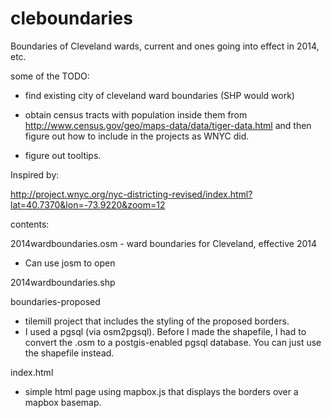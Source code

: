 cleboundaries
=============

Boundaries of Cleveland wards, current and ones going into effect in 2014, etc. 

some of the TODO: 
- find existing city of cleveland ward boundaries (SHP would work)

- obtain census tracts with population inside them from http://www.census.gov/geo/maps-data/data/tiger-data.html
and then figure out how to include in the projects as WNYC did. 

- figure out tooltips. 

Inspired by: 

http://project.wnyc.org/nyc-districting-revised/index.html?lat=40.7370&lon=-73.9220&zoom=12


contents: 

2014wardboundaries.osm - ward boundaries for Cleveland, effective 2014
- Can use josm to open

2014wardboundaries.shp 


boundaries-proposed
- tilemill project that includes the styling of the proposed borders. 
- I used a pgsql (via osm2pgsql). 
Before I made the shapefile, I had to convert the .osm to a postgis-enabled pgsql database.
 You can just use the shapefile instead. 

index.html 
- simple html page using mapbox.js that displays the borders over a mapbox basemap. 
